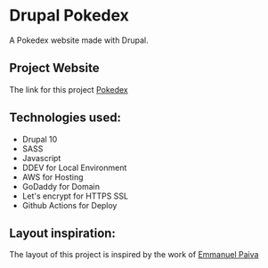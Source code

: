 # Drupal Pokedex

A Pokedex website made with Drupal.

## Project Website

The link for this project [Pokedex](https://pokedexvinicius.online)

## Technologies used:

* Drupal 10
* SASS
* Javascript
* DDEV for Local Environment
* AWS for Hosting
* GoDaddy for Domain
* Let's encrypt for HTTPS SSL
* Github Actions for Deploy

## Layout inspiration:

The layout of this project is inspired by the work of [Emmanuel Paiva](https://www.figma.com/community/file/893705420616737018/pokedex)
